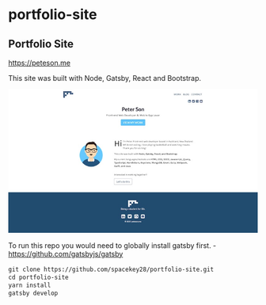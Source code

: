 # portfolio-site
## Portfolio Site
https://peteson.me

This site was built with Node, Gatsby, React and Bootstrap.

![Screenshot](peteson-me-screenshot.jpg)

To run this repo you would need to globally install gatsby first. - https://github.com/gatsbyjs/gatsby

```
git clone https://github.com/spacekey28/portfolio-site.git
cd portfolio-site
yarn install
gatsby develop
```
